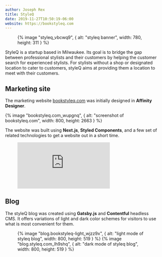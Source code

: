 ```yaml
---
author: Joseph Rex
title: StyleQ
date: 2019-11-27T10:50:19-06:00
website: https://bookstyleq.com
---
```


<figure>
{% image "styleq_vbcwq9", { alt: "styleq banner", width: 780, height: 311 } %}
</figure>

StyleQ is a startup based in Milwaukee. Its goal is to bridge the gap between professional
stylists and their customers by helping the customer search for experienced stylists. For
stylists without a shop or designated location to cater to customers, styleQ aims at providing
them a location to meet with their customers.
<!--more-->

## Marketing site
The marketing website [bookstyleq.com](https://bookstyleq.com) was initially designed in **Affinity Designer**.

{% image "bookstyleq.com_wupgnq", { alt: "screenshot of bookstyleq.com", width: 800, height: 2663 } %}

The website was built using **Next.js**, **Styled Components**, and a few set of related technologies to get
a website out in a short time.

<figure class="video">
<iframe src="https://www.youtube-nocookie.com/embed/OOuSQiyL2EU?controls=0" title="YouTube video player" frameborder="0" allow="accelerometer; autoplay; clipboard-write; encrypted-media; gyroscope; picture-in-picture" allowfullscreen></iframe>
</figure>

## Blog
The styleQ blog was created using **Gatsby.js** and **Contentful** headless CMS. It offers variations of light and dark
color schemes for visitors to use what is most convenient for them.

<figure>
{% image "blog.bookstyleq-light_wjzz9x", { alt: "light mode of styleq blog", width: 800, height: 519 } %}
{% image "blog.styleq.com_lh9shq", { alt: "dark mode of styleq blog", width: 800, height: 519 } %}
</figure>
